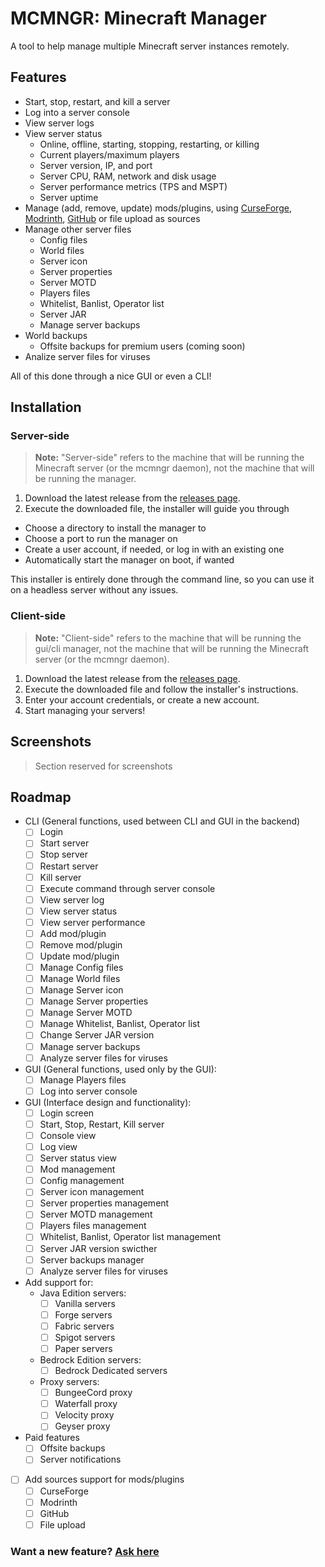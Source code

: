 # MCMNGR: Minecraft Manager

A tool to help manage multiple Minecraft server instances remotely.

## Features

- Start, stop, restart, and kill a server
- Log into a server console
- View server logs
- View server status
  - Online, offline, starting, stopping, restarting, or killing
  - Current players/maximum players
  - Server version, IP, and port
  - Server CPU, RAM, network and disk usage
  - Server performance metrics (TPS and MSPT)
  - Server uptime
- Manage (add, remove, update) mods/plugins, using [CurseForge](https://www.curseforge.com/), [Modrinth](https://modrinth.com/), [GitHub](https://github.com) or file upload as sources
- Manage other server files
  - Config files
  - World files
  - Server icon
  - Server properties
  - Server MOTD
  - Players files
  - Whitelist, Banlist, Operator list
  - Server JAR
  - Manage server backups
- World backups
  - Offsite backups for premium users (coming soon)
- Analize server files for viruses

All of this done through a nice GUI or even a CLI!

## Installation

### Server-side

> **Note:** "Server-side" refers to the machine that will be running the Minecraft server (or the mcmngr daemon), not the machine that will be running the manager.

1. Download the latest release from the [releases page](https://github.com/Ar7hurz1nh0/mcmngr/releases).
2. Execute the downloaded file, the installer will guide you through
  - Choose a directory to install the manager to
  - Choose a port to run the manager on
  - Create a user account, if needed, or log in with an existing one
  - Automatically start the manager on boot, if wanted

This installer is entirely done through the command line, so you can use it on a headless server without any issues.

### Client-side

> **Note:** "Client-side" refers to the machine that will be running the gui/cli manager, not the machine that will be running the Minecraft server (or the mcmngr daemon).

1. Download the latest release from the [releases page](https://github.com/Ar7hurz1nh0/mcmngr/releases).
2. Execute the downloaded file and follow the installer's instructions.
3. Enter your account credentials, or create a new account.
4. Start managing your servers!

## Screenshots

> Section reserved for screenshots

## Roadmap

- CLI (General functions, used between CLI and GUI in the backend)
  - [ ] Login
  - [ ] Start server
  - [ ] Stop server
  - [ ] Restart server
  - [ ] Kill server
  - [ ] Execute command through server console
  - [ ] View server log
  - [ ] View server status
  - [ ] View server performance
  - [ ] Add mod/plugin
  - [ ] Remove mod/plugin
  - [ ] Update mod/plugin
  - [ ] Manage Config files
  - [ ] Manage World files
  - [ ] Manage Server icon
  - [ ] Manage Server properties
  - [ ] Manage Server MOTD
  - [ ] Manage Whitelist, Banlist, Operator list
  - [ ] Change Server JAR version
  - [ ] Manage server backups
  - [ ] Analyze server files for viruses
- GUI (General functions, used only by the GUI):
  - [ ] Manage Players files
  - [ ] Log into server console
- GUI (Interface design and functionality):
  - [ ] Login screen
  - [ ] Start, Stop, Restart, Kill server
  - [ ] Console view
  - [ ] Log view
  - [ ] Server status view
  - [ ] Mod management
  - [ ] Config management
  - [ ] Server icon management
  - [ ] Server properties management
  - [ ] Server MOTD management
  - [ ] Players files management
  - [ ] Whitelist, Banlist, Operator list management
  - [ ] Server JAR version swicther
  - [ ] Server backups manager
  - [ ] Analyze server files for viruses
- Add support for:
  - Java Edition servers:
    - [ ] Vanilla servers
    - [ ] Forge servers
    - [ ] Fabric servers
    - [ ] Spigot servers
    - [ ] Paper servers
  - Bedrock Edition servers:
    - [ ] Bedrock Dedicated servers
  - Proxy servers:
    - [ ] BungeeCord proxy
    - [ ] Waterfall proxy
    - [ ] Velocity proxy
    - [ ] Geyser proxy
- Paid features
  - [ ] Offsite backups
  - [ ] Server notifications
- [ ] Add sources support for mods/plugins
  - [ ] CurseForge
  - [ ] Modrinth
  - [ ] GitHub
  - [ ] File upload

### Want a new feature? [Ask here](https://github.com/Ar7hurz1nh0/mcmngr/issues/new?assignees=&labels=enhancement&template=feature_request.md&title=[REQUEST]+Your+idea+here)
